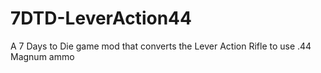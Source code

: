 # 7DTD-LeverAction44
A 7 Days to Die game mod that converts the Lever Action Rifle to use .44 Magnum ammo
